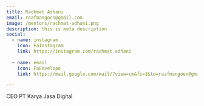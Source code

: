 ```yaml
---
title: Rachmat Adhani
email: raafmangoen@gmail.com
image: /mentors/rachmat-adhani.png
description: this is meta description
social:
  - name: instagram
    icon: FaInstagram
    link: https://instagram.com/rachmat.adhani
    
  - name: email
    icon: FaEnvelope
    link: https://mail.google.com/mail/?view=cm&fs=1&to=raafmangoen@gmail.com

---
```


CEO PT Karya Jasa Digital